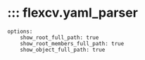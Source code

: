 # ::: flexcv.yaml_parser
    options:
        show_root_full_path: true
        show_root_members_full_path: true
        show_object_full_path: true
